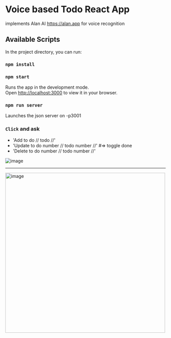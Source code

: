 # Voice based Todo React App
implements Alan AI https://alan.app for voice recognition

## Available Scripts

In the project directory, you can run:

### `npm install`

### `npm start`

Runs the app in the development mode.\
Open [http://localhost:3000](http://localhost:3000) to view it in your browser.

### `npm run server`

Launches the json server on -p3001


### `Click` and ask 
- 'Add to do // todo //'
- 'Update to do number // todo number //' #=> toggle done
- 'Delete to do number // todo number //'

![image](https://user-images.githubusercontent.com/99029880/215273433-07679a44-9067-4209-973c-cae0da220197.png)

----  

<img width="502" alt="image" src="https://user-images.githubusercontent.com/99029880/215282130-89619957-ad8a-45e2-ad3a-59e4b42e3556.png">
